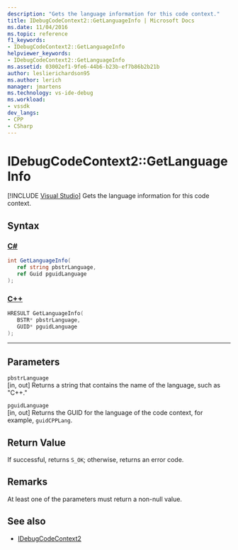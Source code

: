 ```yaml
---
description: "Gets the language information for this code context."
title: IDebugCodeContext2::GetLanguageInfo | Microsoft Docs
ms.date: 11/04/2016
ms.topic: reference
f1_keywords:
- IDebugCodeContext2::GetLanguageInfo
helpviewer_keywords:
- IDebugCodeContext2::GetLanguageInfo
ms.assetid: 03002ef1-9fe6-44b6-b23b-ef7b86b2b21b
author: leslierichardson95
ms.author: lerich
manager: jmartens
ms.technology: vs-ide-debug
ms.workload:
- vssdk
dev_langs:
- CPP
- CSharp
---
```

# IDebugCodeContext2::GetLanguageInfo

 [!INCLUDE [Visual Studio](~/includes/applies-to-version/vs-windows-only.md)]
Gets the language information for this code context.

## Syntax

### [C#](#tab/csharp)
```csharp
int GetLanguageInfo( 
   ref string pbstrLanguage,
   ref Guid pguidLanguage
);
```
### [C++](#tab/cpp)
```cpp
HRESULT GetLanguageInfo( 
   BSTR* pbstrLanguage,
   GUID* pguidLanguage
);
```
---

## Parameters
`pbstrLanguage`\
[in, out] Returns a string that contains the name of the language, such as "C++."

`pguidLanguage`\
[in, out] Returns the GUID for the language of the code context, for example, `guidCPPLang`.

## Return Value
 If successful, returns `S_OK`; otherwise, returns an error code.

## Remarks
 At least one of the parameters must return a non-null value.

## See also
- [IDebugCodeContext2](../../../extensibility/debugger/reference/idebugcodecontext2.md)
